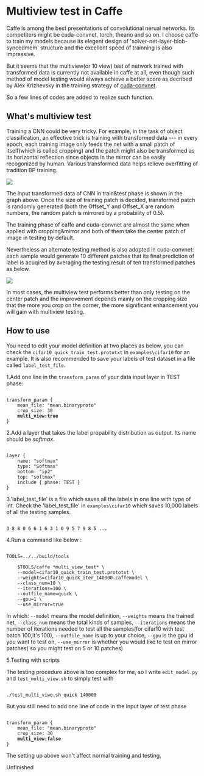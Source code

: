 # Multiview test in Caffe

Caffe is among the best presentations of convolutional nerual networks. Its competiters might be cuda-convnet, torch, theano and so on. I choose caffe to train my models because its elegent design of 'solver-net-layer-blob-syncedmem' structure and the excellent speed of trainning is also impressive.

But it seems that the multiview(or 10 view) test of network trained with transformed data is currently not available in caffe at all, even though such method of model testing would always achieve a better score as decribed by Alex Krizhevsky in the training strategy of [cuda-convnet](https://code.google.com/p/cuda-convnet/wiki/TrainingNet).

So a few lines of codes are added to realize such function.

## What's multiview test

Training a CNN could be very tricky. For example, in the task of object classification, an effective trick is training with transformed data --- in every epoch, each training image only feeds the net with a small patch of itself(which is called cropping) and the patch might also be transformed as its horizontal reflection since objects in the mirror can be easily recogonized by human. Various transformed data helps relieve overfitting of tradition BP training.

<img src="https://raw.githubusercontent.com/AkiChen/Multiview-Caffe/master/pictures/multiview_origin_pic0.png">

The input transformed data of CNN in train&test phase is shown in the graph above. Once the size of training patch is decided, transformed patch is randomly generated (both the Offset_Y and Offset_X are random numbers, the random patch is mirrored by a probability of 0.5). 

The training phase of caffe and cuda-convnet are almost the same when applied with cropping&mirror and both of them take the center patch of image in testing by default. 

Nevertheless an alternate testing method is also adopted in cuda-convnet: each sample would generate 10 different patches that its final prediction of label is acuqired by averaging the testing result of ten transformed patches as below.

<img src="https://raw.githubusercontent.com/AkiChen/Multiview-Caffe/master/pictures/multiview_origin_pic1.png">

In most cases, the multiview test performs better than only testing on the center patch and the improvement depends mainly on the cropping size that the more you crop on the corner, the more significant enhancement you will gain with multiview testing.

## How to use

You need to edit your model definition at two places as below, you can check the `cifar10_quick_train_test.prototxt` in `examples\cifar10` for an example. It is also recommended to save your labels of test dataset in a file called `label_test_file`.

1.Add one line in the `transform_param` of your data input layer in TEST phase: 

<pre><code>
transform_param { 
    mean_file: "mean.binaryproto" 
    crop_size: 30 
    <strong>multi_view:true</strong>
}
</code></pre>

2.Add a layer that takes the label propability distribution as output. Its name should be *softmax*.

<pre><code>
layer {
    name: "softmax" 
    type: "Softmax" 
    bottom: "ip2" 
    top: "softmax" 
    include { phase: TEST } 
}
</code></pre>

3.'label_test_file' is a file which saves all the labels in one line with type of int. Check the 'label_test_file' in `examples\cifar10` which saves 10,000 labels of all the testing samples.

<pre><code>
3 8 8 0 6 6 1 6 3 1 0 9 5 7 9 8 5 ...
</code></pre>

4.Run a command like below : 

<pre><code>
TOOLS=../../build/tools

    $TOOLS/caffe *multi_view_test* \
    --model=cifar10_quick_train_test.prototxt \
    --weights=cifar10_quick_iter_140000.caffemodel \
    --class_num=10 \
    --iterations=100 \
    --outfile_name=quick \
    --gpu=1 \
    --use_mirror=true
</code></pre>
In which: `--model` means the model definition, `--weights` means the trained net, `--class_num` means the total kinds of samples, `--iterations` means the number of iterations needed to test all the samples(for cifar10 with test batch 100,it's 100), `--outfile_name` is up to your choice, `--gpu` is the gpu id you want to test on, `--use_mirror` is whether you would like to test on mirror patches( so you might test on 5 or 10 patches)

5.Testing with scripts

The testing procedure above is too complex for me, so I write `edit_model.py` and `test_multi_view.sh` to simply test with 
<pre><code>
./test_multi_viwe.sh quick 140000
</code></pre>
But you still need to add one line of code in the input layer of test phase
<pre><code>
transform_param { 
    mean_file: "mean.binaryproto" 
    crop_size: 30 
    <strong>multi_view:false</strong>
}
</code></pre>
The setting up above won't affect normal training and testing.

Unfinished





